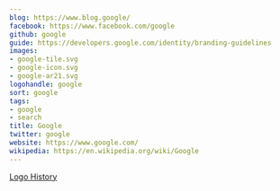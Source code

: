 ```yaml
---
blog: https://www.blog.google/
facebook: https://www.facebook.com/google
github: google
guide: https://developers.google.com/identity/branding-guidelines
images:
- google-tile.svg
- google-icon.svg
- google-ar21.svg
logohandle: google
sort: google
tags:
- google
- search
title: Google
twitter: google
website: https://www.google.com/
wikipedia: https://en.wikipedia.org/wiki/Google
---
```


[Logo History](https://design.google/library/evolving-google-identity/)

